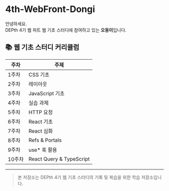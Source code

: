 # 4th-WebFront-Dongi

안녕하세요.  
DEPth 4기 웹 파트 웹 기초 스터디에 참여하고 있는 **오동이**입니다.

## 📚 웹 기초 스터디 커리큘럼

| 주차 | 주제 |
|------|------|
| 1주차 | CSS 기초 |
| 2주차 | 레이아웃 |
| 3주차 | JavaScript 기초 |
| 4주차 | 실습 과제 |
| 5주차 | HTTP 요청 |
| 6주차 | React 기초 |
| 7주차 | React 심화 |
| 8주차 | Refs & Portals |
| 9주차 | use* 훅 활용 |
| 10주차 | React Query & TypeScript |

---

> 본 저장소는 DEPth 4기 웹 기초 스터디의 기록 및 복습을 위한 학습 저장소입니다.